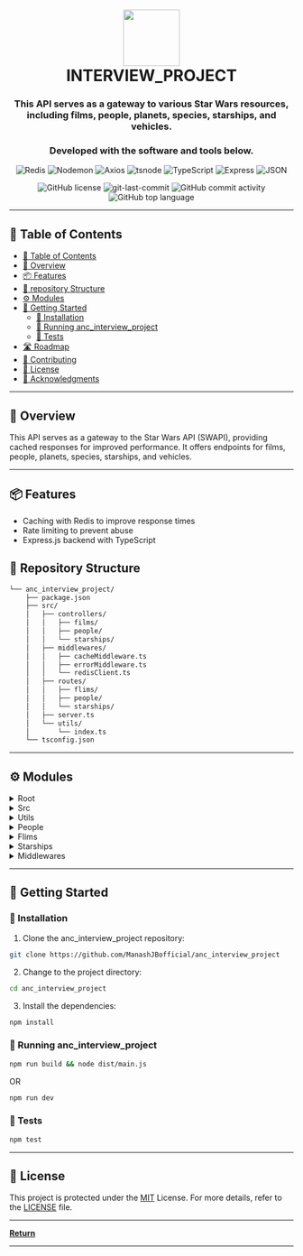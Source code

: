 <div align="center">
<h1 align="center">
<img src="https://github.com/ManashJBofficial/anc_interview_project/assets/51418862/8be87acb-07e3-4db4-b18e-4c72f8300690" width="100" />
<br>INTERVIEW_PROJECT</h1>
<h3>This API serves as a gateway to various Star Wars resources, including films, people, planets, species, starships, and vehicles.</h3>
<h3>Developed with the software and tools below.</h3>

<p align="center">
<img src="https://img.shields.io/badge/Redis-DC382D.svg?style=flat-square&logo=Redis&logoColor=white" alt="Redis" />
<img src="https://img.shields.io/badge/Nodemon-76D04B.svg?style=flat-square&logo=Nodemon&logoColor=white" alt="Nodemon" />
<img src="https://img.shields.io/badge/Axios-5A29E4.svg?style=flat-square&logo=Axios&logoColor=white" alt="Axios" />
<img src="https://img.shields.io/badge/tsnode-3178C6.svg?style=flat-square&logo=ts-node&logoColor=white" alt="tsnode" />
<img src="https://img.shields.io/badge/TypeScript-3178C6.svg?style=flat-square&logo=TypeScript&logoColor=white" alt="TypeScript" />
<img src="https://img.shields.io/badge/Express-000000.svg?style=flat-square&logo=Express&logoColor=white" alt="Express" />
<img src="https://img.shields.io/badge/JSON-000000.svg?style=flat-square&logo=JSON&logoColor=white" alt="JSON" />
</p>
<img src="https://img.shields.io/github/license/ManashJBofficial/anc_interview_project?style=flat-square&color=5D6D7E" alt="GitHub license" />
<img src="https://img.shields.io/github/last-commit/ManashJBofficial/anc_interview_project?style=flat-square&color=5D6D7E" alt="git-last-commit" />
<img src="https://img.shields.io/github/commit-activity/m/ManashJBofficial/anc_interview_project?style=flat-square&color=5D6D7E" alt="GitHub commit activity" />
<img src="https://img.shields.io/github/languages/top/ManashJBofficial/anc_interview_project?style=flat-square&color=5D6D7E" alt="GitHub top language" />
</div>

---

## 📖 Table of Contents
- [📖 Table of Contents](#-table-of-contents)
- [📍 Overview](#-overview)
- [📦 Features](#-features)
- [📂 repository Structure](#-repository-structure)
- [⚙️ Modules](#modules)
- [🚀 Getting Started](#-getting-started)
    - [🔧 Installation](#-installation)
    - [🤖 Running anc_interview_project](#-running-anc_interview_project)
    - [🧪 Tests](#-tests)
- [🛣 Roadmap](#-roadmap)
- [🤝 Contributing](#-contributing)
- [📄 License](#-license)
- [👏 Acknowledgments](#-acknowledgments)

---


## 📍 Overview

This API serves as a gateway to the Star Wars API (SWAPI), providing cached responses for improved performance. It offers endpoints for films, people, planets, species, starships, and vehicles.

---

## 📦 Features

- Caching with Redis to improve response times
- Rate limiting to prevent abuse
- Express.js backend with TypeScript


## 📂 Repository Structure

```sh
└── anc_interview_project/
    ├── package.json
    ├── src/
    │   ├── controllers/
    │   │   ├── films/
    │   │   ├── people/
    │   │   └── starships/
    │   ├── middlewares/
    │   │   ├── cacheMiddleware.ts
    │   │   ├── errorMiddleware.ts
    │   │   └── redisClient.ts
    │   ├── routes/
    │   │   ├── flims/
    │   │   ├── people/
    │   │   └── starships/
    │   ├── server.ts
    │   └── utils/
    │       └── index.ts
    └── tsconfig.json

```

---

## ⚙️ Modules

<details closed><summary>Root</summary>

| File                                                                                               | Summary       |
| ---                                                                                                | ---           |
| [tsconfig.json](https://github.com/ManashJBofficial/anc_interview_project/blob/main/tsconfig.json) | ► Typescript Configuration File |
| [package.json](https://github.com/ManashJBofficial/anc_interview_project/blob/main/package.json)   | ► Npm Package Manager File |

</details>

<details closed><summary>Src</summary>

| File                                                                                           | Summary       |
| ---                                                                                            | ---           |
| [server.ts](https://github.com/ManashJBofficial/anc_interview_project/blob/main/src/server.ts) | ► Entrypoint of the API |

</details>

<details closed><summary>Utils</summary>

| File                                                                                               | Summary       |
| ---                                                                                                | ---           |
| [index.ts](https://github.com/ManashJBofficial/anc_interview_project/blob/main/src/utils/index.ts) | ► Main utility function File |

</details>

<details closed><summary>People</summary>

| File                                                                                                                                              | Summary       |
| ---                                                                                                                                               | ---           |
| [peopleRoute.ts](https://github.com/ManashJBofficial/anc_interview_project/blob/main/src/routes/people/peopleRoute.ts)                            | ► People Route API File |
| [getPeopleById.ts](https://github.com/ManashJBofficial/anc_interview_project/blob/main/src/controllers/people/getPeopleById.ts)                   | ► People Controller File to get people data by ID |
| [getAllPeopleController.ts](https://github.com/ManashJBofficial/anc_interview_project/blob/main/src/controllers/people/getAllPeopleController.ts) | ► People Controller File to get all peoples data |

</details>

<details closed><summary>Flims</summary>

| File                                                                                                                | Summary       |
| ---                                                                                                                 | ---           |
| [filmsRoute.ts](https://github.com/ManashJBofficial/anc_interview_project/blob/main/src/routes/flims/filmsRoute.ts) | ► Films Route API File |
| [getFilmsController.ts](https://github.com/ManashJBofficial/anc_interview_project/blob/main/src/controllers/films/getFilmsController.ts) | ► Films Controller File to get all films data |
| [getFilmsById.ts](https://github.com/ManashJBofficial/anc_interview_project/blob/main/src/controllers/films/getFilmsById.ts)             | ► Films Controller File to get films data by ID |

</details>

<details closed><summary>Starships</summary>

| File                                                                                                                                                 | Summary       |
| ---                                                                                                                                                  | ---           |
| [starShipsRoute.ts](https://github.com/ManashJBofficial/anc_interview_project/blob/main/src/routes/starships/starShipsRoute.ts)                      | ► Starships Route API File |
| [getStarshipsController.ts](https://github.com/ManashJBofficial/anc_interview_project/blob/main/src/controllers/starships/getStarshipsController.ts) | ► Starships Controller File to get all starships data  |
| [getStarshipsById.ts](https://github.com/ManashJBofficial/anc_interview_project/blob/main/src/controllers/starships/getStarshipsById.ts)             | ► Starships Controller File to get starships data by ID |

</details>

<details closed><summary>Middlewares</summary>

| File                                                                                                                         | Summary       |
| ---                                                                                                                          | ---           |
| [errorMiddleware.ts](https://github.com/ManashJBofficial/anc_interview_project/blob/main/src/middlewares/errorMiddleware.ts) | ► Error & Not Found Middleware File |
| [cacheMiddleware.ts](https://github.com/ManashJBofficial/anc_interview_project/blob/main/src/middlewares/cacheMiddleware.ts) | ► Redis Cache Middleware File |
| [redisClient.ts](https://github.com/ManashJBofficial/anc_interview_project/blob/main/src/middlewares/redisClient.ts)         | ► Redis Client File |

</details>

</details>

---

## 🚀 Getting Started

### 🔧 Installation

1. Clone the anc_interview_project repository:
```sh
git clone https://github.com/ManashJBofficial/anc_interview_project
```

2. Change to the project directory:
```sh
cd anc_interview_project
```

3. Install the dependencies:
```sh
npm install
```

### 🤖 Running anc_interview_project

```sh
npm run build && node dist/main.js
```
OR
```sh
npm run dev
```

### 🧪 Tests
```sh
npm test
```

---

## 📄 License

This project is protected under the [MIT](https://choosealicense.com/licenses/mit/#) License. For more details, refer to the [LICENSE](https://github.com/ManashJBofficial/anc_interview_project/blob/main/LICENSE) file.

---

[**Return**](#Top)

---
